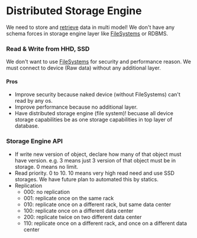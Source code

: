 # Distributed Storage Engine
We need to store and [retrieve](https://en.wikipedia.org/wiki/Information_retrieval) data in multi model! We don't have any schema forces in storage engine layer like [FileSystems](https://en.wikipedia.org/wiki/File_system) or RDBMS.

### Read & Write from HHD, SSD
We don't want to use [FileSystems](https://en.wikipedia.org/wiki/File_system) for security and performance reason. We must connect to device (Raw data) without any additional layer.
#### Pros
- Improve security because naked device (without FileSystems) can't read by any os.
- Improve performance because no additional layer.
- Have distributed storage engine (file system)! becuase all device storage capabilities be as one storage capabilities in top layer of database.


### Storage Engine API
- If write new version of object, declare how many of that object must have version. e.g. 3 means just 3 version of that object must be in storage. 0 means no limit.
- Read priority. 0 to 10. 10 means very high read need and use SSD storages. We have future plan to automated this by statics.
- Replication
    - 000: no replication
    - 001: replicate once on the same rack
    - 010: replicate once on a different rack, but same data center
    - 100: replicate once on a different data center
    - 200: replicate twice on two different data center
    - 110: replicate once on a different rack, and once on a different data center